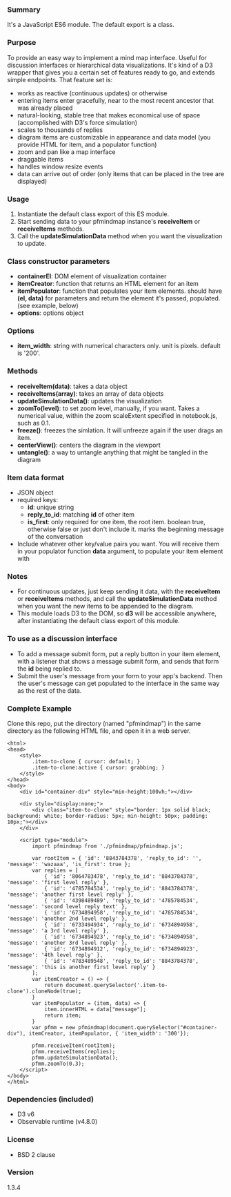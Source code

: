 ### Summary
It&apos;s a JavaScript ES6 module. The default export is a class.

### Purpose 
To provide an easy way to implement a mind map interface. Useful for discussion interfaces or hierarchical data visualizations. It's kind of a D3 wrapper that gives you a certain set of features ready to go, and extends simple endpoints. That feature set is:
- works as reactive (continuous updates) or otherwise 
- entering items enter gracefully, near to the most recent ancestor that was already placed
- natural-looking, stable tree that makes economical use of space (accomplished with D3's force simulation)
- scales to thousands of replies
- diagram items are customizable in appearance and data model (you provide HTML for item, and a populator function)
- zoom and pan like a map interface
- draggable items
- handles window resize events
- data can arrive out of order (only items that can be placed in the tree are displayed)

### Usage
1. Instantiate the default class export of this ES module.
2. Start sending data to your pfmindmap instance&apos;s <b>receiveItem</b> or <b>receiveItems</b> methods. 
3. Call the <b>updateSimulationData</b> method when you want the visualization to update.

### Class constructor parameters
- <b>containerEl</b>: DOM element of visualization container
- <b>itemCreator</b>: function that returns an HTML element for an item
- <b>itemPopulator</b>: function that populates your item elements. should have <b>(el, data)</b> for parameters and return the element it&apos;s passed, populated. (see example, below)
- <b>options</b>: options object

### Options
- <b>item_width</b>: string with numerical characters only. unit is pixels. default is '200'.

### Methods
- <b>receiveItem(data)</b>: takes a data object
- <b>receiveItems(array)</b>: takes an array of data objects
- <b>updateSimulationData()</b>: updates the visualization
- <b>zoomTo(level)</b>: to set zoom level, manually, if you want. Takes a numerical value, within the zoom scaleExtent specified in notebook.js, such as 0.1.
- <b>freeze()</b>: freezes the simlation. It will unfreeze again if the user drags an item. 
- <b>centerView()</b>: centers the diagram in the viewport
- <b>untangle()</b>: a way to untangle anything that might be tangled in the diagram

### Item data format
+ JSON object
+ required keys:
    + <b>id</b>: unique string
    + <b>reply_to_id</b>: matching <b>id</b> of other item
    + <b>is_first</b>: only required for one item, the root item. boolean true, otherwise false or just don&apos;t include it. marks the beginning message of the conversation
+ Include whatever other key/value pairs you want. You will receive them in your populator function <b>data</b> argument, to populate your item element with

### Notes
- For continuous updates, just keep sending it data, with the <b>receiveItem</b> or <b>receiveItems</b> methods, and call the <b>updateSimulationData</b> method when you want the new items to be appended to the diagram.
- This module loads D3 to the DOM, so <b>d3</b> will be accessible anywhere, after instantiating the default class export of this module.

### To use as a discussion interface
- To add a message submit form, put a reply button in your item element, with a listener that shows a message submit form, and sends that form the <b>id</b> being replied to. 
- Submit the user&apos;s message from your form to your app&apos;s backend. Then the user&apos;s message can get populated to the interface in the same way as the rest of the data.

### Complete Example
Clone this repo, put the directory (named "pfmindmap") in the same directory as the following HTML file, and open it in a web server.
```
<html>
<head>
    <style>
        .item-to-clone { cursor: default; }
        .item-to-clone:active { cursor: grabbing; }
    </style>
</head>
<body>
    <div id="container-div" style="min-height:100vh;"></div>

    <div style="display:none;">
        <div class="item-to-clone" style="border: 1px solid black; background: white; border-radius: 5px; min-height: 50px; padding: 10px;"></div>
    </div>

    <script type="module">
        import pfmindmap from './pfmindmap/pfmindmap.js';
        
        var rootItem = { 'id': '8843784378', 'reply_to_id': '', 'message': 'wazaaa', 'is_first': true };
        var replies = [
            { 'id': '8064783478', 'reply_to_id': '8843784378', 'message': 'first level reply' },
            { 'id': '4785784534', 'reply_to_id': '8843784378', 'message': 'another first level reply' },
            { 'id': '4398489489', 'reply_to_id': '4785784534', 'message': 'second level reply text' },
            { 'id': '6734894958', 'reply_to_id': '4785784534', 'message': 'another 2nd level reply' },
            { 'id': '6733494934', 'reply_to_id': '6734894958', 'message': 'a 3rd level reply' },
            { 'id': '6734894923', 'reply_to_id': '6734894958', 'message': 'another 3rd level reply' },
            { 'id': '6734894912', 'reply_to_id': '6734894923', 'message': '4th level reply' },
            { 'id': '4783489548', 'reply_to_id': '8843784378', 'message': 'this is another first level reply' }
        ];
        var itemCreator = () => {
            return document.querySelector('.item-to-clone').cloneNode(true);
        }
        var itemPopulator = (item, data) => { 
            item.innerHTML = data["message"];
            return item; 
        }
        var pfmm = new pfmindmap(document.querySelector("#container-div"), itemCreator, itemPopulator, { 'item_width': '300'});
        
        pfmm.receiveItem(rootItem);
        pfmm.receiveItems(replies);
        pfmm.updateSimulationData();
        pfmm.zoomTo(0.3);
    </script>
</body>
</html>
```

### Dependencies (included)
- D3 v6
- Observable runtime (v4.8.0)

### License
- BSD 2 clause

### Version
1.3.4